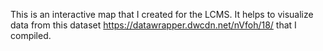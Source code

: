 This is an interactive map that I created for the LCMS.
It helps to visualize data from this dataset 
https://datawrapper.dwcdn.net/nVfoh/18/
that I compiled.
